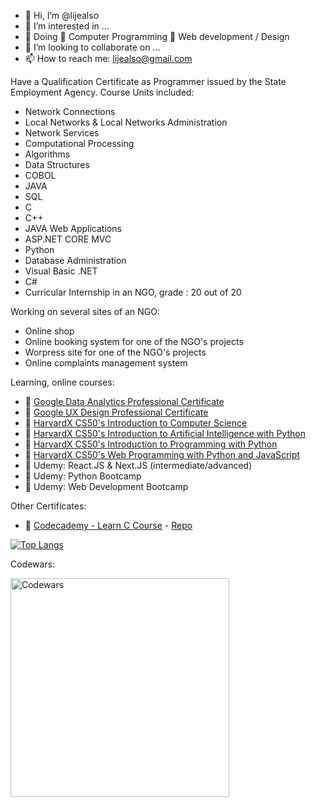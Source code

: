 - 👋 Hi, I’m @lijealso
- 👀 I’m interested in ...
- 🌱 Doing
     🌱 Computer Programming
     🌱 Web development / Design
- 💞️ I’m looking to collaborate on ...
- 📫 How to reach me: lijealso@gmail.com

Have a Qualification Certificate as Programmer issued by the State Employment Agency.
Course Units included:
- Network Connections
- Local Networks & Local Networks Administration
- Network Services
- Computational Processing
- Algorithms
- Data Structures
- COBOL
- JAVA
- SQL
- C
- C++
- JAVA Web Applications
- ASP.NET CORE MVC
- Python
- Database Administration
- Visual Basic .NET
- C#
- Curricular Internship in an NGO, grade : 20 out of 20

Working on several sites of an NGO:
- Online shop
- Online booking system for one of the NGO's projects
- Worpress site for one of the NGO's projects
- Online complaints management system

Learning, online courses:
- 🌱 [Google Data Analytics Professional Certificate](https://www.coursera.org/professional-certificates/google-data-analytics)
- 🌱 [Google UX Design Professional Certificate](https://www.coursera.org/professional-certificates/google-ux-design)
- 🌱 [HarvardX CS50's Introduction to Computer Science](https://www.edx.org/course/introduction-computer-science-harvardx-cs50x)
- 🌱 [HarvardX CS50's Introduction to Artificial Intelligence with Python](https://www.edx.org/course/cs50s-introduction-to-artificial-intelligence-with-python)
- 🌱 [HarvardX CS50's Introduction to Programming with Python](https://www.edx.org/course/cs50s-introduction-to-programming-with-python)
- 🌱 [HarvardX CS50's Web Programming with Python and JavaScript](https://www.edx.org/course/cs50s-web-programming-with-python-and-javascript)  
- 🌱 Udemy: React.JS & Next.JS (intermediate/advanced)
- 🌱 Udemy: Python Bootcamp
- 🌱 Udemy: Web Development Bootcamp
   
Other Certificates:
- 🌱 [Codecademy - Learn C Course](https://www.codecademy.com/profiles/lijealso/certificates/8c3029c4a6e5894e74da756e3a7c0ae3) - [Repo](https://github.com/lijealso/codecademy-c)

[![Top Langs](https://github-readme-stats.vercel.app/api/top-langs/?username=lijealso&layout=compact)](https://github.com/lijealso)

Codewars:
<p align="left">
  <img src="https://www.codewars.com/users/lijealso/badges/large" width="350" title="Codewars">
</p>

<!---
lijealso/lijealso is a ✨ special ✨ repository because its `README.md` (this file) appears on your GitHub profile.
You can click the Preview link to take a look at your changes.
--->
